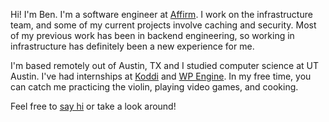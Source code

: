 Hi! I'm Ben. I'm a software engineer at [Affirm](https://affirm.com/).
I work on the infrastructure team, and some of my current projects involve caching and security.
Most of my previous work has been in backend engineering, so working in infrastructure has definitely
been a new experience for me.

I'm based remotely out of Austin, TX and I studied computer science at UT Austin.
I've had internships at [Koddi](https://koddi.com/) and [WP Engine](https://wpengine.com/).
In my free time, you can catch me practicing the violin, playing video games, and cooking.

Feel free to [say hi](mailto:benjamin.porter@utexas.edu) or take a look around!
